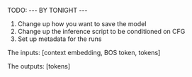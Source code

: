 TODO:
--- BY TONIGHT ---
1. Change up how you want to save the model
2. Change up the inference script to be conditioned on CFG
3. Set up metadata for the runs

The inputs:
[context embedding, BOS token, tokens]

The outputs:
[tokens]